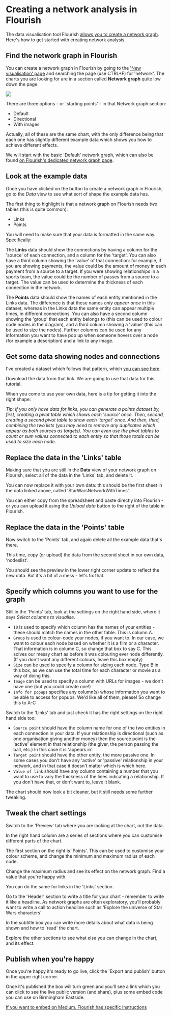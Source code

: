 # Creating a network analysis in Flourish

The data visualisation tool Flourish [allows you to create a network graph](https://app.flourish.studio/@flourish/network-graph). Here's how to get started with creating network analysis.

## Find the network graph in Flourish

You can create a network graph in Flourish by going to the ['New visualisation' page](https://app.flourish.studio/templates) and searching the page (use CTRL+F) for 'network'. The charts you are looking for are in a section called **Network graph** quite low down the page. 

![](https://lh5.googleusercontent.com/Hi__ip9dMRHBcwgWGdNclEuobNdDGFHbqiaDkWib0ViGSkJUcU-Ej1-PtqxKVWdwAbNZjqCFG6TBGh38vCsdbzQ4o36X_gF5PgXUUGmwZfXXIt5fkr5Ph1m53aKrgRVOEP9Faa99M1FM830hfKGnsPg)

There are three options - or 'starting points' - in that Network graph section:

* Default
* Directional
* With images

Actually, all of these are the same chart, with the only difference being that each one has slightly different example data which shows you how to achieve different effects. 

We will start with the basic 'Default' network graph, which can also be found [on Flourish's dedicated network graph page](https://app.flourish.studio/@flourish/network-graph).

## Look at the example data

Once you have clicked on the button to create a network graph in Flourish, go to the *Data* view to see what sort of shape the example data has.

The first thing to highlight is that a network graph on Flourish needs *two* tables (this is quite common):

* Links
* Points

You will need to make sure that your data is formatted in the same way. Specifically:

The **Links** data should show the connections by having a column for the 'source' of each connection, and a column for the 'target'. You can also have a third column showing the 'value' of that connection: for example, if you are showing payments, the value could be the amount of money in each payment from a source to a target. If you were showing relationships in a sports team, the value could be the number of passes from a source to a target. The value can be used to determine the thickness of each connection in the network.

The **Points** data should show the names of each entity mentioned in the Links data. The difference is that these names *only appear once* in this dataset, whereas in the Links data the same entity can appear multiple times, in different connections. You can also have a second column showing the 'group' that each entity belongs to (this can be used to colour code nodes in the diagram), and a third column showing a 'value' (this can be used to size the nodes). Further columns can be used for any information you want to have pop up when someone hovers over a node (for example a description) and a link to any image.

## Get some data showing nodes and connections

I've created a dataset which follows that pattern, which [you can see here](https://docs.google.com/spreadsheets/d/e/2PACX-1vSznt7Jqd0R6FgCxSIpwa55e9LwxOOFX6XkwEU5UXLqoNDR808zw4U5Rp-sp2IIBwjL1WFDkc6s3SlO/pubhtml).

Download the data from that link. We are going to use that data for this tutorial.

When you come to use your own data, here is a tip for getting it into the right shape:

*Tip: if you only have data for links, you can generate a points dataset by, first, creating a pivot table which shows each 'source' once. Then, second, creating a second pivot table to show each 'target' once. And then, third, combining the two lists (you may need to remove any duplicates which appear as both sources as targets). You can even use the pivot tables to count or sum values connected to each entity so that those totals can be used to size each node.*

## Replace the data in the 'Links' table

Making sure that you are still in the **Data** view of your network graph on Flourish, select all of the data in the 'Links' tab, and delete it.

You can now replace it with your own data: this should be the first sheet in the data linked above, called 'StarWarsNetworkWithTimes'.

You can either copy from the spreadsheet and paste directly into Flourish - or you can upload it using the *Upload data* button to the right of the table in Flourish.

## Replace the data in the 'Points' table

Now switch to the 'Points' tab, and again delete all the example data that's there. 

This time, copy (or upload) the data from the second sheet in our own data, 'nodeslist'. 

You should see the preview in the lower right corner update to reflect the new data. But it's a bit of a mess - let's fix that.

## Specify which columns you want to use for the graph

Still in the 'Points' tab, look at the settings on the right hand side, where it says *Select columns to visualise*.

* `ID` is used to specify which column has the names of your entities - these should match the names in the other table. This is column A.
* `Group` is used to colour-code your nodes, if you want to. In our case, we want to colour each node based on whether it is a film or a character. That information is in column C, so change that box to say C. This solves our messy chart as before it was colouring ever node differently. (If you don't want any different colours, leave this box empty)
* `Size` can be used to specify a column for sizing each node. Type B in this box, as we can use the total time for each character or movie as a way of doing this.
* `Image` can be used to specify a column with URLs for images - we don't have one (but you could create one!)
* `Info for popups` specifies any column(s) whose information you want to be able to access for popups. We'd like all of them, please! So change this to A-C

Switch to the 'Links' tab and just check it has the right settings on the right hand side too:

* `Source point` should have the column name for one of the two entities in each connection in your data. If your relationship is directional (such as one organisation giving another money) then the source point is the 'active' element in that relationship (the giver, the person passing the ball, etc.) In this case it is 'appears in'.
* `Target point` should have the other entity, the more passive one. In some cases you don't have any 'active' or 'passive' relationship in your network, and in that case it doesn't matter which is which here.
* `Value of link` should have any column containing a number that you want to use to vary the thickness of the lines indicating a relationship. If you don't have that, or don't want to, leave it blank.

The chart should now look a bit cleaner, but it still needs some further tweaking.

## Tweak the chart settings

Switch to the 'Preview' tab where you are looking at the chart, not the data.

In the right hand column are a series of sections where you can customise different parts of the chart. 

The first section on the right is 'Points'. This can be used to customise your colour scheme, and change the minimum and maximum radius of each node. 

Change the maximum radius and see its effect on the network graph. Find a value that you're happy with.

You can do the same for links in the 'Links' section. 

Go to the 'Header' section to write a title for your chart - remember to write it like a headline. As network graphs are often exploratory, you'll probably want to write a call to action headline such as 'Explore the universe of Star Wars characters'

In the subtitle box you can write more details about what data is being shown and how to 'read' the chart. 

Explore the other sections to see what else you can change in the chart, and its effect. 

## Publish when you're happy

Once you're happy it's ready to go live, click the 'Export and publish' button in the upper right corner. 

Once it's published the box will turn green and you'll see a link which you can click to see the live public version (and share), plus some embed code you can use on Birmingham Eastside. 

[If you want to embed on Medium, Flourish has specific instructions](https://help.flourish.studio/article/15-share-or-embed-a-flourish-visualization#medium)


